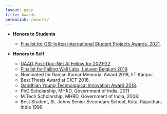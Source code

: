 ```yaml
---
layout: page
title: Awards
permalink: /awards/
---
```

* **Honors to Students**
  * [Finalist for CSI-InApp International Student Projects Awards, 2021](https://www.youtube.com/watch?v=9OMzIksAeZ4&t=7095s).

* **Honors to Self**
  * [DAAD Post-Doc-Net AI Fellow for 2021-22](https://www.daad.de/en/the-daad/postdocnet/fellows/fellows/).
  * [Finalist for Falling Wall Labs, Leuven Belgium 2019](https://www.facebook.com/doemijmaarwetenschap/videos/falling-walls-lab-leuven-2019/2217905358539744/).
  * Nominated for Ranjan Kumar Memorial Award 2018, IIT Kanpur.
  * Best Thesis Award at CICT 2018.
  * [Gandhian Young Technological Innovation Award 2018](https://www.youtube.com/watch?v=8Tw1t9DiZSk).
  * PhD Scholarship, MHRD, Government of India, 2011
  * M.Tech Scholarship, MHRD, Government of India, 2008.
  * Best Student, St. Johns Senior Secondary School, Kota, Rajasthan, India 1996.

